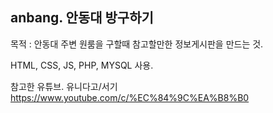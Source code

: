 ## anbang. 안동대 방구하기

목적 : 안동대 주변 원룸을 구할때 참고할만한 정보게시판을 만드는 것.

HTML, CSS, JS, PHP, MYSQL 사용.

참고한 유튜브. 유니다고/서기 
https://www.youtube.com/c/%EC%84%9C%EA%B8%B0
